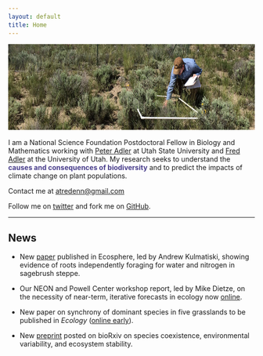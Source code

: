 ```yaml
---
layout: default
title: Home
---
```


<img src="att_cover.JPG" style="width: 700px; height: 175px"  />

I am a National Science Foundation Postdoctoral Fellow in Biology and Mathematics working with [Peter Adler](https://qcnr.usu.edu/labs/adler_lab/) at Utah State University and [Fred Adler](http://www.math.utah.edu/~adler/) at the University of Utah. My research seeks to understand the **<span style="color:DarkSlateBlue">causes and consequences of biodiversity</span>** and to predict the impacts of climate change on plant populations.

Contact me at atredenn@gmail.com

Follow me on [twitter](https://twitter.com/atredennick?lang=en) and fork me on [GitHub](https://github.com/atredennick).


--------------------------------------------

## News

* New [paper](http://onlinelibrary.wiley.com/doi/10.1002/ecs2.1738/full) published in Ecosphere, led by Andrew Kulmatiski, showing evidence of roots independently foraging for water and nitrogen in sagebrush steppe.

* Our NEON and Powell Center workshop report, led by Mike Dietze, on the necessity of near-term, iterative forecasts in ecology now [online](http://figshare.com/articles/Iterative_ecological_forecasting_Needs_opportunities_and_challenges/4715317).

* New paper on synchrony of dominant species in five grasslands to be published in *Ecology* ([online early](http://onlinelibrary.wiley.com/doi/10.1002/ecy.1757/full)).

* New [preprint](http://biorxiv.org/content/early/2017/01/04/098384) posted on bioRxiv on species coexistence, environmental variability, and ecosystem stability.


